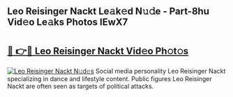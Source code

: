 ## Leo Reisinger Nackt Le𝚊k𝚎d N𝚞𝚍e - Part-8hu Vid𝚎o Le𝚊ks Photos IEwX7

# <h2><a href="http://fb4uq3f.evod.top/?m=Leo+Reisinger+Nackt">🔗 👉🔴 Leo Reisinger Nackt Vid𝚎o Ph𝚘t𝚘s</a></h2>

[![Leo Reisinger Nackt N𝚞d𝚎s](https://i.imgur.com/8V9OHl7.gif)](http://fb4uq3f.evod.top/?m=Leo+Reisinger+Nackt)
Social media personality Leo Reisinger Nackt specializing in dance and lifestyle content. Public figures Leo Reisinger Nackt are often seen as targets of political attacks. 
